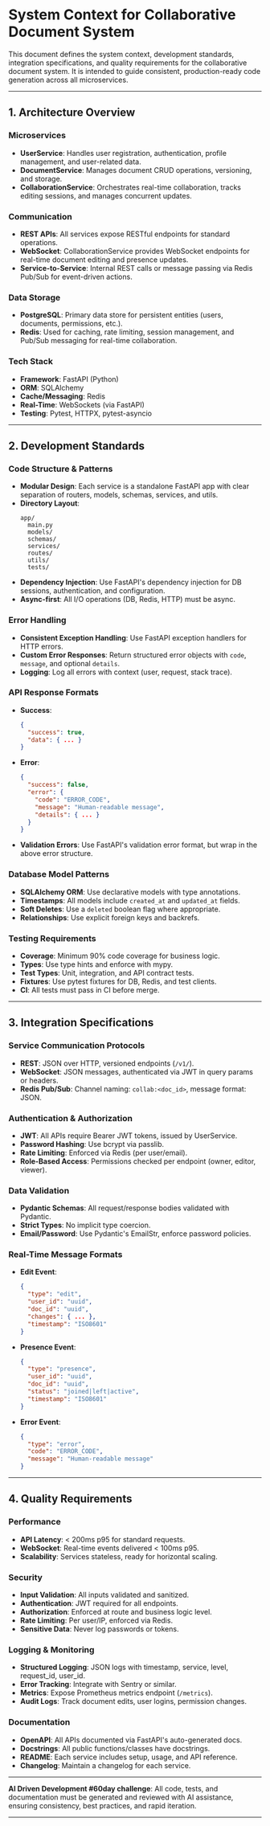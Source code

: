 # System Context for Collaborative Document System

This document defines the system context, development standards, integration specifications, and quality requirements for the collaborative document system. It is intended to guide consistent, production-ready code generation across all microservices.

---

## 1. Architecture Overview

### Microservices

- **UserService**: Handles user registration, authentication, profile management, and user-related data.
- **DocumentService**: Manages document CRUD operations, versioning, and storage.
- **CollaborationService**: Orchestrates real-time collaboration, tracks editing sessions, and manages concurrent updates.

### Communication

- **REST APIs**: All services expose RESTful endpoints for standard operations.
- **WebSocket**: CollaborationService provides WebSocket endpoints for real-time document editing and presence updates.
- **Service-to-Service**: Internal REST calls or message passing via Redis Pub/Sub for event-driven actions.

### Data Storage

- **PostgreSQL**: Primary data store for persistent entities (users, documents, permissions, etc.).
- **Redis**: Used for caching, rate limiting, session management, and Pub/Sub messaging for real-time collaboration.

### Tech Stack

- **Framework**: FastAPI (Python)
- **ORM**: SQLAlchemy
- **Cache/Messaging**: Redis
- **Real-Time**: WebSockets (via FastAPI)
- **Testing**: Pytest, HTTPX, pytest-asyncio

---

## 2. Development Standards

### Code Structure & Patterns

- **Modular Design**: Each service is a standalone FastAPI app with clear separation of routers, models, schemas, services, and utils.
- **Directory Layout**:
  ```
  app/
    main.py
    models/
    schemas/
    services/
    routes/
    utils/
    tests/
  ```
- **Dependency Injection**: Use FastAPI's dependency injection for DB sessions, authentication, and configuration.
- **Async-first**: All I/O operations (DB, Redis, HTTP) must be async.

### Error Handling

- **Consistent Exception Handling**: Use FastAPI exception handlers for HTTP errors.
- **Custom Error Responses**: Return structured error objects with `code`, `message`, and optional `details`.
- **Logging**: Log all errors with context (user, request, stack trace).

### API Response Formats

- **Success**:
  ```json
  {
    "success": true,
    "data": { ... }
  }
  ```
- **Error**:
  ```json
  {
    "success": false,
    "error": {
      "code": "ERROR_CODE",
      "message": "Human-readable message",
      "details": { ... }
    }
  }
  ```
- **Validation Errors**: Use FastAPI's validation error format, but wrap in the above error structure.

### Database Model Patterns

- **SQLAlchemy ORM**: Use declarative models with type annotations.
- **Timestamps**: All models include `created_at` and `updated_at` fields.
- **Soft Deletes**: Use a `deleted` boolean flag where appropriate.
- **Relationships**: Use explicit foreign keys and backrefs.

### Testing Requirements

- **Coverage**: Minimum 90% code coverage for business logic.
- **Types**: Use type hints and enforce with mypy.
- **Test Types**: Unit, integration, and API contract tests.
- **Fixtures**: Use pytest fixtures for DB, Redis, and test clients.
- **CI**: All tests must pass in CI before merge.

---

## 3. Integration Specifications

### Service Communication Protocols

- **REST**: JSON over HTTP, versioned endpoints (`/v1/`).
- **WebSocket**: JSON messages, authenticated via JWT in query params or headers.
- **Redis Pub/Sub**: Channel naming: `collab:<doc_id>`, message format: JSON.

### Authentication & Authorization

- **JWT**: All APIs require Bearer JWT tokens, issued by UserService.
- **Password Hashing**: Use bcrypt via passlib.
- **Rate Limiting**: Enforced via Redis (per user/email).
- **Role-Based Access**: Permissions checked per endpoint (owner, editor, viewer).

### Data Validation

- **Pydantic Schemas**: All request/response bodies validated with Pydantic.
- **Strict Types**: No implicit type coercion.
- **Email/Password**: Use Pydantic's EmailStr, enforce password policies.

### Real-Time Message Formats

- **Edit Event**:
  ```json
  {
    "type": "edit",
    "user_id": "uuid",
    "doc_id": "uuid",
    "changes": { ... },
    "timestamp": "ISO8601"
  }
  ```
- **Presence Event**:
  ```json
  {
    "type": "presence",
    "user_id": "uuid",
    "doc_id": "uuid",
    "status": "joined|left|active",
    "timestamp": "ISO8601"
  }
  ```
- **Error Event**:
  ```json
  {
    "type": "error",
    "code": "ERROR_CODE",
    "message": "Human-readable message"
  }
  ```

---

## 4. Quality Requirements

### Performance

- **API Latency**: < 200ms p95 for standard requests.
- **WebSocket**: Real-time events delivered < 100ms p95.
- **Scalability**: Services stateless, ready for horizontal scaling.

### Security

- **Input Validation**: All inputs validated and sanitized.
- **Authentication**: JWT required for all endpoints.
- **Authorization**: Enforced at route and business logic level.
- **Rate Limiting**: Per user/IP, enforced via Redis.
- **Sensitive Data**: Never log passwords or tokens.

### Logging & Monitoring

- **Structured Logging**: JSON logs with timestamp, service, level, request_id, user_id.
- **Error Tracking**: Integrate with Sentry or similar.
- **Metrics**: Expose Prometheus metrics endpoint (`/metrics`).
- **Audit Logs**: Track document edits, user logins, permission changes.

### Documentation

- **OpenAPI**: All APIs documented via FastAPI's auto-generated docs.
- **Docstrings**: All public functions/classes have docstrings.
- **README**: Each service includes setup, usage, and API reference.
- **Changelog**: Maintain a changelog for each service.

---

**AI Driven Development #60day challenge**: All code, tests, and documentation must be generated and reviewed with AI assistance, ensuring consistency, best practices, and rapid iteration.

---
